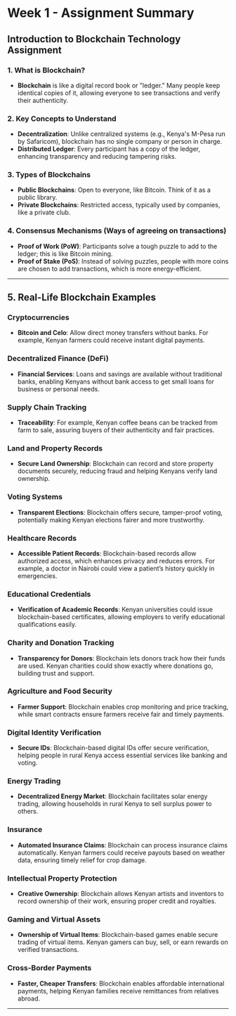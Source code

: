 # Week 1 - Assignment Summary

## Introduction to Blockchain Technology Assignment

### 1. What is Blockchain?

- **Blockchain** is like a digital record book or "ledger." Many people keep identical copies of it, allowing everyone to see transactions and verify their authenticity.

### 2. Key Concepts to Understand

- **Decentralization**: Unlike centralized systems (e.g., Kenya's M-Pesa run by Safaricom), blockchain has no single company or person in charge.
- **Distributed Ledger**: Every participant has a copy of the ledger, enhancing transparency and reducing tampering risks.

### 3. Types of Blockchains

- **Public Blockchains**: Open to everyone, like Bitcoin. Think of it as a public library.
- **Private Blockchains**: Restricted access, typically used by companies, like a private club.

### 4. Consensus Mechanisms (Ways of agreeing on transactions)

- **Proof of Work (PoW)**: Participants solve a tough puzzle to add to the ledger; this is like Bitcoin mining.
- **Proof of Stake (PoS)**: Instead of solving puzzles, people with more coins are chosen to add transactions, which is more energy-efficient.

---

## 5. Real-Life Blockchain Examples

### Cryptocurrencies

- **Bitcoin and Celo**: Allow direct money transfers without banks. For example, Kenyan farmers could receive instant digital payments.

### Decentralized Finance (DeFi)

- **Financial Services**: Loans and savings are available without traditional banks, enabling Kenyans without bank access to get small loans for business or personal needs.

### Supply Chain Tracking

- **Traceability**: For example, Kenyan coffee beans can be tracked from farm to sale, assuring buyers of their authenticity and fair practices.

### Land and Property Records

- **Secure Land Ownership**: Blockchain can record and store property documents securely, reducing fraud and helping Kenyans verify land ownership.

### Voting Systems

- **Transparent Elections**: Blockchain offers secure, tamper-proof voting, potentially making Kenyan elections fairer and more trustworthy.

### Healthcare Records

- **Accessible Patient Records**: Blockchain-based records allow authorized access, which enhances privacy and reduces errors. For example, a doctor in Nairobi could view a patient’s history quickly in emergencies.

### Educational Credentials

- **Verification of Academic Records**: Kenyan universities could issue blockchain-based certificates, allowing employers to verify educational qualifications easily.

### Charity and Donation Tracking

- **Transparency for Donors**: Blockchain lets donors track how their funds are used. Kenyan charities could show exactly where donations go, building trust and support.

### Agriculture and Food Security

- **Farmer Support**: Blockchain enables crop monitoring and price tracking, while smart contracts ensure farmers receive fair and timely payments.

### Digital Identity Verification

- **Secure IDs**: Blockchain-based digital IDs offer secure verification, helping people in rural Kenya access essential services like banking and voting.

### Energy Trading

- **Decentralized Energy Market**: Blockchain facilitates solar energy trading, allowing households in rural Kenya to sell surplus power to others.

### Insurance

- **Automated Insurance Claims**: Blockchain can process insurance claims automatically. Kenyan farmers could receive payouts based on weather data, ensuring timely relief for crop damage.

### Intellectual Property Protection

- **Creative Ownership**: Blockchain allows Kenyan artists and inventors to record ownership of their work, ensuring proper credit and royalties.

### Gaming and Virtual Assets

- **Ownership of Virtual Items**: Blockchain-based games enable secure trading of virtual items. Kenyan gamers can buy, sell, or earn rewards on verified transactions.

### Cross-Border Payments

- **Faster, Cheaper Transfers**: Blockchain enables affordable international payments, helping Kenyan families receive remittances from relatives abroad.

---

